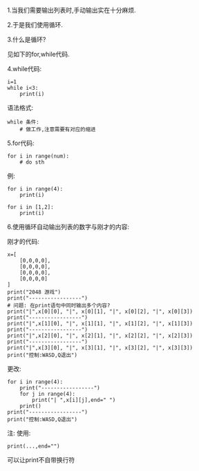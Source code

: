 1.当我们需要输出列表时,手动输出实在十分麻烦.

2.于是我们使用循环.

3.什么是循环?

见如下的for,while代码.



4.while代码:

```
i=1
while i<3:
	print(i)
```

语法格式:

```
while 条件:
	# 做工作,注意需要有对应的缩进
```



5.for代码:

```
for i in range(num):
	# do sth
```

例:

```
for i in range(4):
	print(i)

for i in [1,2]:
	print(i)
```



6.使用循环自动输出列表的数字与刚才的内容:

刚才的代码:

```
x=[
	[0,0,0,0],
	[0,0,0,0],
	[0,0,0,0],
	[0,0,0,0]
]
print("2048 游戏")
print("-----------------")
# 问题: 在print语句中同时输出多个内容?
print("|",x[0][0], "|", x[0][1], "|", x[0][2], "|", x[0][3])
print("-----------------")
print("|",x[1][0], "|", x[1][1], "|", x[1][2], "|", x[1][3])
print("-----------------")
print("|",x[2][0], "|", x[2][1], "|", x[2][2], "|", x[2][3])
print("-----------------")
print("|",x[3][0], "|", x[3][1], "|", x[3][2], "|", x[3][3])
print("控制:WASD,Q退出")
```

更改:

```
for i in range(4):
	print("-----------------")
	for j in range(4):
		print("| ",x[i][j],end=" ")
	print()
print("-----------------")
print("控制:WASD,Q退出")
```

注: 使用:

```
print(...,end="")
```

可以让print不自带换行符









